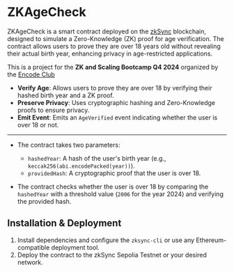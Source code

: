 # ZKAgeCheck

ZKAgeCheck is a smart contract deployed on the [zkSync](https://docs.zksync.io/) blockchain, designed to simulate a Zero-Knowledge (ZK) proof for age verification.
The contract allows users to prove they are over 18 years old without revealing their actual birth year, enhancing privacy in age-restricted applications.

This is a project for the **ZK and Scaling Bootcamp Q4 2024** organized by the [Encode Club](https://www.encode.club/zk-scaling-bootcamp)

- **Verify Age**: Allows users to prove they are over 18 by verifying their hashed birth year and a ZK proof.
- **Preserve Privacy**: Uses cryptographic hashing and Zero-Knowledge proofs to ensure privacy.
- **Emit Event**: Emits an `AgeVerified` event indicating whether the user is over 18 or not.

- - - 

- The contract takes two parameters:
  - `hashedYear`: A hash of the user's birth year (e.g., `keccak256(abi.encodePacked(year))`).
  - `providedHash`: A cryptographic proof that the user is over 18.
  
- The contract checks whether the user is over 18 by comparing the `hashedYear` with a threshold value (`2006` for the year 2024) and verifying the provided hash.

## Installation & Deployment

1. Install dependencies and configure the `zksync-cli` or use any Ethereum-compatible deployment tool.
2. Deploy the contract to the zkSync Sepolia Testnet or your desired network.

